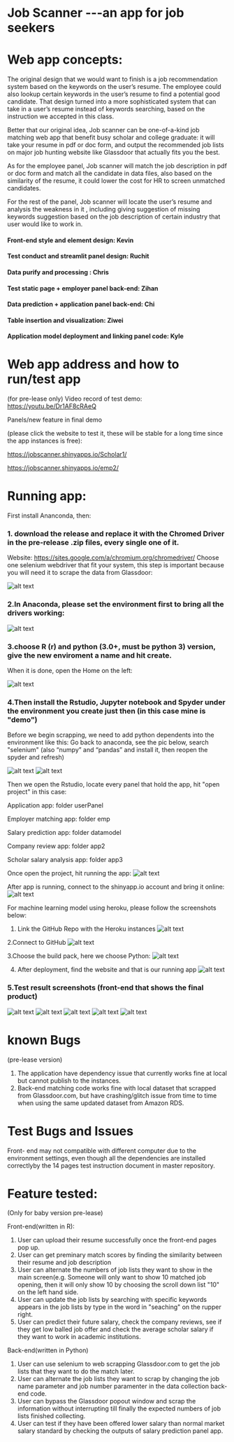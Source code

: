 
# Job Scanner ---an app for job seekers

# Web app concepts:


The original design that we would want to finish is a job recommendation system based on the keywords on the user’s resume. The employee could also lookup certain keywords in the user’s resume to find a potential good candidate. That design turned into a more sophisticated system that can take in a user’s resume instead of keywords searching, based on the instruction we accepted in this class. 

Better that our original idea, Job scanner can be one-of-a-kind job matching web app that benefit busy scholar and college graduate: it will take your resume in pdf or doc form, and output the recommended job lists on major job hunting website like Glassdoor that actually fits you the best. 

As for the employee panel, Job scanner will match the job description in pdf or doc form and match all the candidate in data files, also based on the similarity of the resume, it could lower the cost for HR to screen unmatched candidates.

For the rest of the panel, Job scanner will locate the user’s resume and analysis the weakness in it , including giving suggestion of missing keywords suggestion based on the job description of certain industry that user would like to work in. 

#### Front-end style and element design: Kevin
#### Test conduct and streamlit panel design: Ruchit
#### Data purify and processing : Chris
#### Test static page + employer panel back-end: Zihan
#### Data prediction + application panel back-end: Chi
#### Table insertion and visualization: Ziwei
#### Application model deployment and linking panel code: Kyle


# Web app address and how to run/test app
(for pre-lease only)
Video record of test demo: https://youtu.be/Dr1AF8cRAeQ

Panels/new feature in final demo 

(please click the website to test it, these will be stable for a long time since the app instances is free): 

https://jobscanner.shinyapps.io/Scholar1/

https://jobscanner.shinyapps.io/emp2/

# Running app:

First install Ananconda, then:
### 1. download the release and replace it with the Chromed Driver in the pre-release .zip files, every single one of it.
Website: https://sites.google.com/a/chromium.org/chromedriver/ 
Choose one selenium webdriver that fit your system, this step is important because you will need it to scrape the data from Glassdoor:

![alt text](https://github.com/Capstone-Projects-2020-Fall/jobscanner/blob/master/test%20picture/Picture1.png)

### 2.In Anaconda, please set the environment first to bring all the drivers working:

![alt text](https://github.com/Capstone-Projects-2020-Fall/jobscanner/blob/master/test%20picture/Picture2.png)

### 3.choose R (r) and python (3.0+, must be python 3) version, give the new enviroment a name and hit create.
When it is done, open the Home on the left:

![alt text](https://github.com/Capstone-Projects-2020-Fall/jobscanner/blob/master/test%20picture/Picture3.png)

### 4.Then install the Rstudio, Jupyter notebook and Spyder under the environment you create just then (in this case mine is "demo")
Before we begin scrapping, we need to add python dependents into the environment like this:
Go back to anaconda, see the pic below, search "selenium" (also “numpy” and “pandas” and install it, then reopen the spyder and refresh)

![alt text](https://github.com/Capstone-Projects-2020-Fall/jobscanner/blob/master/test%20picture/Picture4.png)
![alt text](https://github.com/Capstone-Projects-2020-Fall/jobscanner/blob/master/test%20picture/Picture5.png)

Then we open the Rstudio, locate every panel that hold the app, hit "open project" in this case:

Application app: folder userPanel

Employer matching app: folder emp

Salary prediction app: folder datamodel

Company review app: folder app2

Scholar salary analysis app: folder app3

Once open the project, hit running the app:
![alt text](https://github.com/Capstone-Projects-2020-Fall/jobscanner/blob/master/test%20picture/1.png)

After app is running, connect to the shinyapp.io account and bring it online:
![alt text](https://github.com/Capstone-Projects-2020-Fall/jobscanner/blob/master/test%20picture/2.png)

For machine learning model using heroku, please follow the screenshots below:

1. Link the GitHub Repo with the Heroku instances
![alt text](https://github.com/Capstone-Projects-2020-Fall/jobscanner/blob/master/test%20picture/3.png)

2.Connect to GitHub
![alt text](https://github.com/Capstone-Projects-2020-Fall/jobscanner/blob/master/test%20picture/4.png)

3.Choose the build pack, here we choose Python:
![alt text](https://github.com/Capstone-Projects-2020-Fall/jobscanner/blob/master/test%20picture/5.png)

4. After deployment, find the website and that is our running app
![alt text](https://github.com/Capstone-Projects-2020-Fall/jobscanner/blob/master/test%20picture/6.png)

### 5.Test result screenshots (front-end that shows the final product)

![alt text](https://github.com/Capstone-Projects-2020-Fall/jobscanner/blob/master/test%20picture/Picture6.png)
![alt text](https://github.com/Capstone-Projects-2020-Fall/jobscanner/blob/master/test%20picture/Picture7.png)
![alt text](https://github.com/Capstone-Projects-2020-Fall/jobscanner/blob/master/test%20picture/Picture8.png)
![alt text](https://github.com/Capstone-Projects-2020-Fall/jobscanner/blob/master/test%20picture/Picture9.png)
![alt text](https://github.com/Capstone-Projects-2020-Fall/jobscanner/blob/master/test%20picture/Picture10.png)


# known Bugs
(pre-lease version)

1. The application have dependency issue that currently works fine at local but cannot publish to the instances.
2. Back-end matching code works fine with local dataset that scrapped from Glassdoor.com, but have crashing/glitch issue from time to time when using the same updated dataset from Amazon RDS.

# Test Bugs and Issues
 Front- end may not compatible with different computer due to the environment settings, even though all the dependencies are installed correctlyby the 14 pages test instruction document in master repository. 

# Feature tested:

(Only for baby version pre-lease)

Front-end(written in R):

1. User can upload their resume successfully once the front-end pages pop up.
2. User can get preminary match scores by finding the similarity between their resume and job description
2. User can alternate the numbers of job lists they want to show in the main screen(e.g. Someone will only want to show 10 matched job opening, then it will only show 10 by choosing the scroll down list "10" on the left hand side.
3. User can update the job lists by searching with specific keywords appears in the job lists by type in the word in "seaching" on the rupper right.
4. User can predict their future salary, check the company reviews, see if they get low balled job offer and check the average scholar salary if they want to work in academic institutions.

Back-end(written in Python)

1. User can use selenium to web scrapping Glassdoor.com to get the job lists that they want to do the match later.
2. User can alternate the job lists they want to scrap by changing the job name parameter and job number paramenter in the data collection back-end code.
3. User can bypass the Glassdoor popout window and scrap the information without interrupting till finally the expected numbers of job lists finished collecting.
4. User can test if they have been offered lower salary than normal market salary standard by checking the outputs of salary prediction panel app.
